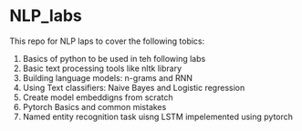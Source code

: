 # NLP_labs

This repo for NLP laps to cover the following tobics:

1. Basics of python to be used in teh following labs
2. Basic text processing tools like nltk library
3. Building language models: n-grams and RNN
4. Using Text classifiers: Naive Bayes and Logistic regression
5. Create model embeddigns from scratch
6. Pytorch Basics and common mistakes
7. Named entity recognition task uisng LSTM impelemented using pytorch
